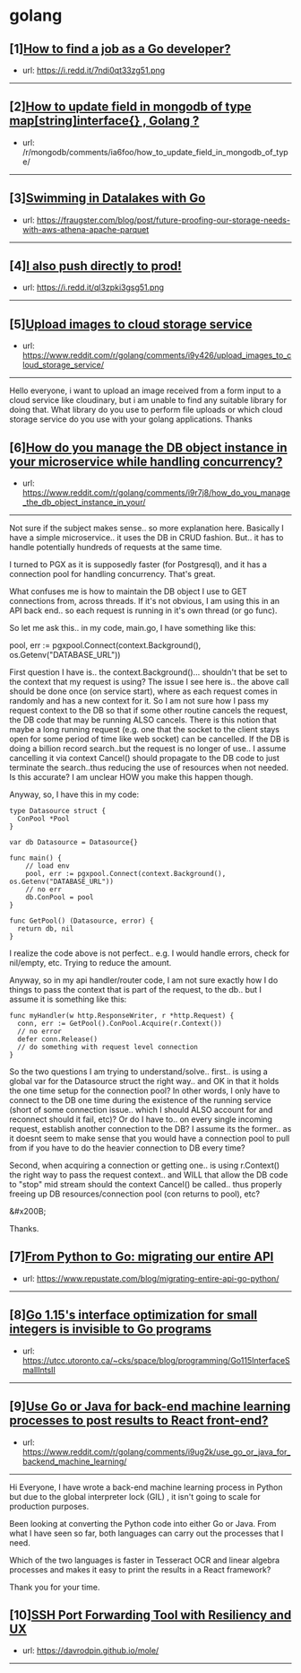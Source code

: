 # golang
## [1][How to find a job as a Go developer?](https://www.reddit.com/r/golang/comments/i9ma30/how_to_find_a_job_as_a_go_developer/)
- url: https://i.redd.it/7ndi0qt33zg51.png
---

## [2][How to update field in mongodb of type map[string]interface{} , Golang ?](https://www.reddit.com/r/golang/comments/ia6rtc/how_to_update_field_in_mongodb_of_type/)
- url: /r/mongodb/comments/ia6foo/how_to_update_field_in_mongodb_of_type/
---

## [3][Swimming in Datalakes with Go](https://www.reddit.com/r/golang/comments/i9oxm8/swimming_in_datalakes_with_go/)
- url: https://fraugster.com/blog/post/future-proofing-our-storage-needs-with-aws-athena-apache-parquet
---

## [4][I also push directly to prod!](https://www.reddit.com/r/golang/comments/i91ynq/i_also_push_directly_to_prod/)
- url: https://i.redd.it/ql3zpki3gsg51.png
---

## [5][Upload images to cloud storage service](https://www.reddit.com/r/golang/comments/i9y426/upload_images_to_cloud_storage_service/)
- url: https://www.reddit.com/r/golang/comments/i9y426/upload_images_to_cloud_storage_service/
---
Hello everyone, i want to upload an image received from a form input to a cloud service like cloudinary, but i am unable to find any suitable library for doing that.
What library do you use to perform file uploads or which cloud storage service do you use with your golang applications.
Thanks
## [6][How do you manage the DB object instance in your microservice while handling concurrency?](https://www.reddit.com/r/golang/comments/i9r7j8/how_do_you_manage_the_db_object_instance_in_your/)
- url: https://www.reddit.com/r/golang/comments/i9r7j8/how_do_you_manage_the_db_object_instance_in_your/
---
Not sure if the subject makes sense.. so more explanation here. Basically I have a simple microservice.. it uses the DB in CRUD fashion. But.. it has to handle potentially hundreds of requests at the same time.

I turned to PGX as it is supposedly faster (for Postgresql), and it has a connection pool for handling concurrency. That's great.

What confuses me is how to maintain the DB object I use to GET connections from, across threads. If it's not obvious, I am using this in an API back end.. so each request is running in it's own thread (or go func).

So let me ask this.. in my code, main.go, I have something like this:

 pool, err := pgxpool.Connect(context.Background(), os.Getenv("DATABASE\_URL")) 

First question I have is.. the context.Background()... shouldn't that be set to the context that my request is using? The issue I see here is.. the above call should be done once (on service start), where as each request comes in randomly and has a new context for it. So I am not sure how I pass my request context to the DB so that if some other routine cancels the request, the DB code that may be running ALSO cancels. There is this notion that maybe a long running request (e.g. one that the socket to the client stays open for some period of time like web socket) can be cancelled. If the DB is doing a billion record search..but the request is no longer of use.. I assume cancelling it via context Cancel() should propagate to the DB code to just terminate the search..thus reducing the use of resources when not needed. Is this accurate? I am unclear HOW you make this happen though.

Anyway, so, I have this in my code:

    type Datasource struct {
      ConPool *Pool
    }
    
    var db Datasource = Datasource{}
    
    func main() {
        // load env
        pool, err := pgxpool.Connect(context.Background(), os.Getenv("DATABASE_URL")) 
        // no err
        db.ConPool = pool
    }
    
    func GetPool() (Datasource, error) {
      return db, nil
    }

I realize the code above is not perfect.. e.g. I would handle errors, check for nil/empty, etc. Trying to reduce the amount.

Anyway, so in my api handler/router code, I am not sure exactly how I do things to pass the context that is part of the request, to the db.. but I assume it is something like this:

 

    func myHandler(w http.ResponseWriter, r *http.Request) {
      conn, err := GetPool().ConPool.Acquire(r.Context())
      // no error
      defer conn.Release()
      // do something with request level connection
    }

  So the two questions I am trying to understand/solve.. first.. is using a global var for the Datasource struct the right way.. and OK in that it holds the one time setup for the connection pool? In other words, I only have to connect to the DB one time during the existence of the running service (short of some connection issue.. which I should ALSO account for and reconnect should it fail, etc)? Or do I have to.. on every single incoming request, establish another connection to the DB? I assume its the former.. as it doesnt seem to make sense that you would have a connection pool to pull from if you have to do the heavier connection to DB every time?

Second, when acquiring a connection or getting one.. is using r.Context() the right way to pass the request context.. and WILL that allow the DB code to "stop" mid stream should the context Cancel() be called.. thus properly freeing up DB resources/connection pool (con returns to pool), etc?

&amp;#x200B;

Thanks.
## [7][From Python to Go: migrating our entire API](https://www.reddit.com/r/golang/comments/i9fo8f/from_python_to_go_migrating_our_entire_api/)
- url: https://www.repustate.com/blog/migrating-entire-api-go-python/
---

## [8][Go 1.15's interface optimization for small integers is invisible to Go programs](https://www.reddit.com/r/golang/comments/i9ll67/go_115s_interface_optimization_for_small_integers/)
- url: https://utcc.utoronto.ca/~cks/space/blog/programming/Go115InterfaceSmallIntsII
---

## [9][Use Go or Java for back-end machine learning processes to post results to React front-end?](https://www.reddit.com/r/golang/comments/i9ug2k/use_go_or_java_for_backend_machine_learning/)
- url: https://www.reddit.com/r/golang/comments/i9ug2k/use_go_or_java_for_backend_machine_learning/
---
Hi Everyone, I have wrote a back-end machine learning process in Python but due to the global interpreter lock (GIL) , it isn't going to scale for production purposes.

Been looking at  converting the Python code into either Go or Java.  From what I have seen so far, both languages can carry out the processes that I need.

Which of the two languages is faster in Tesseract OCR and linear algebra processes and makes it easy to print the results in a React framework?

Thank you for your time.
## [10][SSH Port Forwarding Tool with Resiliency and UX](https://www.reddit.com/r/golang/comments/i9tjzy/ssh_port_forwarding_tool_with_resiliency_and_ux/)
- url: https://davrodpin.github.io/mole/
---

